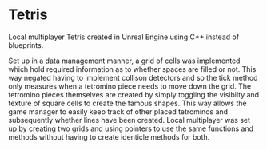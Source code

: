 # Tetris

Local multiplayer Tetris created in Unreal Engine using C++ instead of blueprints.

Set up in a data management manner, a grid of cells was implemented which hold required information as to whether spaces are filled or not. This way negated having to implement collison detectors and so the tick method only measures when a tetromino piece needs to move down the grid. The tetromino pieces themselves are created by simply toggling the visibilty and texture of square cells to create the famous shapes. This way allows the game manager to easily keep track of other placed tetrominos and subsequently whether lines have been created. Local multiplayer was set up by creating two grids and using pointers to use the same functions and methods without having to create identicle methods for both.
